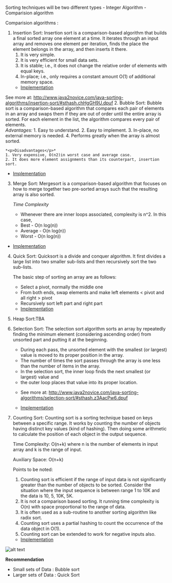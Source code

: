 Sorting techniques will be two different types 
    -  Integer Algorithm 
    -  Comparision algorithm
    
Comparision algorithms : 
1. Insertion Sort: Insertion sort is a comparison-based algorithm that builds a final sorted array one element at a time. It iterates through an input array and removes one element per iteration, finds the place the element belongs in the array, and then inserts it there.
     1. It is very simple.
     2. It is very efficient for small data sets.
     3. It is stable; i.e., it does not change the relative order of elements with equal keys.
     4. In-place; i.e., only requires a constant amount O(1) of additional memory space.
   - [Implementation](./InsertionSort.java)
  
  See more at: http://www.java2novice.com/java-sorting-algorithms/insertion-sort/#sthash.chHgGH9U.dpuf
2. Bubble Sort: Bubble sort is a comparison​-based algorithm that compares each pair of elements in an array and swaps them if they are out of order until the entire array is sorted. For each element in the list, the algorithm compares every pair of elements.   
    *Advantages:*
    1. Easy to understand.
    2. Easy to implement.
    3. In-place, no external memory is needed.
    4. Performs greatly when the array is almost sorted.
    
    *<p>Disadvantages</p>*
    1. Very expensive, O(n2)in worst case and average case.
    2. It does more element assignments than its counterpart, insertion sort.
   - [Implementation](./BubbleSort.java)
  
    
3.  Merge Sort: Mergesort is a comparison-based algorithm that focuses on how to merge together two pre-sorted arrays such that the resulting array is also sorted.
    
    *Time Complexity*
    * Whenever there are inner loops associated, complexity is n^2. In this case, 
    * Best - O(n log(n))
    * Average - O(n log(n))
    * Worst - O(n log(n))
   - [Implementation](./MergeSort.java)

4. Quick Sort: Quicksort is a divide and conquer algorithm. It first divides a large list into two smaller sub-lists and then recursively sort the two sub-lists.
    
    The basic step of sorting an array are as follows:
     * Select a pivot, normally the middle one
     * From both ends, swap elements and make left elements < pivot and all right > pivot
     * Recursively sort left part and right part
    - [Implementation](./QuickSort.java)
     
5. Heap Sort:TBA

6. Selection Sort: The selection sort algorithm sorts an array by repeatedly finding the minimum element (considering ascending order) from unsorted part and putting it at the beginning. 
    * During each pass, the unsorted element with the smallest (or largest) value is moved to its proper position in the array.
    * The number of times the sort passes through the array is one less than the number of items in the array.
    * In the selection sort, the inner loop finds the next smallest (or largest) value and
    * the outer loop places that value into its proper location.
    
     - See more at: http://www.java2novice.com/java-sorting-algorithms/selection-sort/#sthash.z3AacPw6.dpuf
     
    - [Implementation](./SelectionSort.java)
7. Counting Sort: Counting sort is a sorting technique based on keys between a specific range. It works by counting the number of objects having distinct key values (kind of hashing). Then doing some arithmetic to calculate the position of each object in the output sequence.

      Time Complexity: O(n+k) where n is the number of elements in input array and k is the range of input.
      
      Auxiliary Space: O(n+k)
      
      Points to be noted:
      1. Counting sort is efficient if the range of input data is not significantly greater than the number of objects to be sorted. Consider the situation where the input sequence is between range 1 to 10K and the data is 10, 5, 10K, 5K.
      2. It is not a comparison based sorting. It running time complexity is O(n) with space proportional to the range of data.
      3. It is often used as a sub-routine to another sorting algorithm like radix sort.
      4. Counting sort uses a partial hashing to count the occurrence of the data object in O(1).
      5. Counting sort can be extended to work for negative inputs also.
      
    - [Implementation](./CountingSort.java)
     
![alt text](resources/SortingComparision.png "Sorting Comparision")

**Recommendation**
* Small sets of Data : Bubble sort
* Larger sets of Data : Quick Sort

